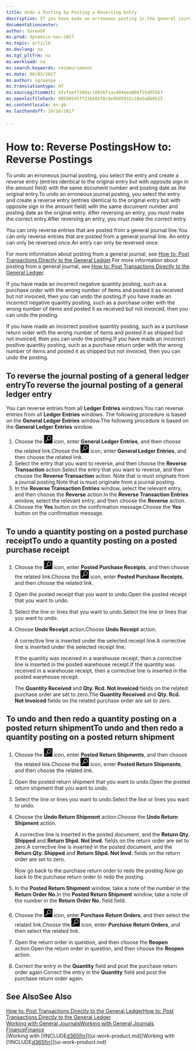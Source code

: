 ```yaml
---
title: Undo a Posting by Posting a Reversing Entry
description: If you have made an erroneous posting in the general journal, then you can use the Reverse Transaction function to undo the posting with a correct audit trail.
documentationcenter: 
author: SorenGP
ms.prod: dynamics-nav-2017
ms.topic: article
ms.devlang: na
ms.tgt_pltfrm: na
ms.workload: na
ms.search.keywords: reimbursement
ms.date: 08/03/2017
ms.author: sgroespe
ms.translationtype: HT
ms.sourcegitcommit: 4fefaef7380ac10836fcac404eea006f55d8556f
ms.openlocfilehash: 90598545ff216b03f8c6e9b85933c10e5a8b6525
ms.contentlocale: en-gb
ms.lasthandoff: 10/16/2017

---
```

# <a name="how-to-reverse-postings"></a><span data-ttu-id="13273-103">How to: Reverse Postings</span><span class="sxs-lookup"><span data-stu-id="13273-103">How to: Reverse Postings</span></span>
<span data-ttu-id="13273-104">To undo an erroneous journal posting, you select the entry and create a reverse entry (entries identical to the original entry but with opposite sign in the amount field) with the same document number and posting date as the original entry.</span><span class="sxs-lookup"><span data-stu-id="13273-104">To undo an erroneous journal posting, you select the entry and create a reverse entry (entries identical to the original entry but with opposite sign in the amount field) with the same document number and posting date as the original entry.</span></span> <span data-ttu-id="13273-105">After reversing an entry, you must make the correct entry.</span><span class="sxs-lookup"><span data-stu-id="13273-105">After reversing an entry, you must make the correct entry.</span></span>

<span data-ttu-id="13273-106">You can only reverse entries that are posted from a general journal line.</span><span class="sxs-lookup"><span data-stu-id="13273-106">You can only reverse entries that are posted from a general journal line.</span></span> <span data-ttu-id="13273-107">An entry can only be reversed once.</span><span class="sxs-lookup"><span data-stu-id="13273-107">An entry can only be reversed once.</span></span>

<span data-ttu-id="13273-108">For more information about posting from a general journal, see [How to: Post Transactions Directly to the General Ledger](finance-how-post-transactions-directly.md).</span><span class="sxs-lookup"><span data-stu-id="13273-108">For more information about posting from a general journal, see [How to: Post Transactions Directly to the General Ledger](finance-how-post-transactions-directly.md).</span></span>

<span data-ttu-id="13273-109">If you have made an incorrect negative quantity posting, such as a purchase order with the wrong number of items and posted it as received but not invoiced, then you can undo the posting.</span><span class="sxs-lookup"><span data-stu-id="13273-109">If you have made an incorrect negative quantity posting, such as a purchase order with the wrong number of items and posted it as received but not invoiced, then you can undo the posting.</span></span>

<span data-ttu-id="13273-110">If you have made an incorrect positive quantity posting, such as a purchase return order with the wrong number of items and posted it as shipped but not invoiced, then you can undo the posting.</span><span class="sxs-lookup"><span data-stu-id="13273-110">If you have made an incorrect positive quantity posting, such as a purchase return order with the wrong number of items and posted it as shipped but not invoiced, then you can undo the posting.</span></span>   

## <a name="to-reverse-the-journal-posting-of-a-general-ledger-entry"></a><span data-ttu-id="13273-111">To reverse the journal posting of a general ledger entry</span><span class="sxs-lookup"><span data-stu-id="13273-111">To reverse the journal posting of a general ledger entry</span></span>
<span data-ttu-id="13273-112">You can reverse entries from all **Ledger Entries** windows.</span><span class="sxs-lookup"><span data-stu-id="13273-112">You can reverse entries from all **Ledger Entries** windows.</span></span> <span data-ttu-id="13273-113">The following procedure is based on the **General Ledger Entries** window.</span><span class="sxs-lookup"><span data-stu-id="13273-113">The following procedure is based on the **General Ledger Entries** window.</span></span>
1. <span data-ttu-id="13273-114">Choose the ![Search for Page or Report](media/ui-search/search_small.png "Search for Page or Report icon") icon, enter **General Ledger Entries**, and then choose the related link.</span><span class="sxs-lookup"><span data-stu-id="13273-114">Choose the ![Search for Page or Report](media/ui-search/search_small.png "Search for Page or Report icon") icon, enter **General Ledger Entries**, and then choose the related link.</span></span>
2. <span data-ttu-id="13273-115">Select the entry that you want to reverse, and then choose the **Reverse Transaction** action.</span><span class="sxs-lookup"><span data-stu-id="13273-115">Select the entry that you want to reverse, and then choose the **Reverse Transaction** action.</span></span> <span data-ttu-id="13273-116">Note that is must originate from a journal posting.</span><span class="sxs-lookup"><span data-stu-id="13273-116">Note that is must originate from a journal posting.</span></span>
3. <span data-ttu-id="13273-117">In the **Reverse Transaction Entries** window, select the relevant entry, and then choose the **Reverse** action.</span><span class="sxs-lookup"><span data-stu-id="13273-117">In the **Reverse Transaction Entries** window, select the relevant entry, and then choose the **Reverse** action.</span></span>
4. <span data-ttu-id="13273-118">Choose the **Yes** button on the confirmation message.</span><span class="sxs-lookup"><span data-stu-id="13273-118">Choose the **Yes** button on the confirmation message.</span></span>

## <a name="to-undo-a-quantity-posting-on-a-posted-purchase-receipt"></a><span data-ttu-id="13273-119">To undo a quantity posting on a posted purchase receipt</span><span class="sxs-lookup"><span data-stu-id="13273-119">To undo a quantity posting on a posted purchase receipt</span></span>  

1.  <span data-ttu-id="13273-120">Choose the ![Search for Page or Report](media/ui-search/search_small.png "Search for Page or Report icon") icon, enter **Posted Purchase Receipts**, and then choose the related link.</span><span class="sxs-lookup"><span data-stu-id="13273-120">Choose the ![Search for Page or Report](media/ui-search/search_small.png "Search for Page or Report icon") icon, enter **Posted Purchase Receipts**, and then choose the related link.</span></span>  
2.  <span data-ttu-id="13273-121">Open the posted receipt that you want to undo.</span><span class="sxs-lookup"><span data-stu-id="13273-121">Open the posted receipt that you want to undo.</span></span>  
3.  <span data-ttu-id="13273-122">Select the line or lines that you want to undo.</span><span class="sxs-lookup"><span data-stu-id="13273-122">Select the line or lines that you want to undo.</span></span>  
4.  <span data-ttu-id="13273-123">Choose **Undo Receipt** action.</span><span class="sxs-lookup"><span data-stu-id="13273-123">Choose **Undo Receipt** action.</span></span>

    <span data-ttu-id="13273-124">A corrective line is inserted under the selected receipt line.</span><span class="sxs-lookup"><span data-stu-id="13273-124">A corrective line is inserted under the selected receipt line.</span></span>  

    <span data-ttu-id="13273-125">If the quantity was received in a warehouse receipt, then a corrective line is inserted in the posted warehouse receipt.</span><span class="sxs-lookup"><span data-stu-id="13273-125">If the quantity was received in a warehouse receipt, then a corrective line is inserted in the posted warehouse receipt.</span></span>  

    <span data-ttu-id="13273-126">The **Quantity Received** and **Qty. Rcd. Not Invoiced** fields on the related purchase order are set to zero.</span><span class="sxs-lookup"><span data-stu-id="13273-126">The **Quantity Received** and **Qty. Rcd. Not Invoiced** fields on the related purchase order are set to zero.</span></span>

## <a name="to-undo-and-then-redo-a-quantity-posting-on-a-posted-return-shipment"></a><span data-ttu-id="13273-127">To undo and then redo a quantity posting on a posted return shipment</span><span class="sxs-lookup"><span data-stu-id="13273-127">To undo and then redo a quantity posting on a posted return shipment</span></span>

1.  <span data-ttu-id="13273-128">Choose the ![Search for Page or Report](media/ui-search/search_small.png "Search for Page or Report icon") icon, enter **Posted Return Shipments**, and then choose the related link.</span><span class="sxs-lookup"><span data-stu-id="13273-128">Choose the ![Search for Page or Report](media/ui-search/search_small.png "Search for Page or Report icon") icon, enter **Posted Return Shipments**, and then choose the related link.</span></span>  
2.  <span data-ttu-id="13273-129">Open the posted return shipment that you want to undo.</span><span class="sxs-lookup"><span data-stu-id="13273-129">Open the posted return shipment that you want to undo.</span></span>
3. <span data-ttu-id="13273-130">Select the line or lines you want to undo.</span><span class="sxs-lookup"><span data-stu-id="13273-130">Select the line or lines you want to undo.</span></span>  

4.  <span data-ttu-id="13273-131">Choose the **Undo Return Shipment** action.</span><span class="sxs-lookup"><span data-stu-id="13273-131">Choose the **Undo Return Shipment** action.</span></span>  

    <span data-ttu-id="13273-132">A corrective line is inserted in the posted document, and the **Return Qty. Shipped** and **Return Shpd. Not Invd.** fields on the return order are set to zero.</span><span class="sxs-lookup"><span data-stu-id="13273-132">A corrective line is inserted in the posted document, and the **Return Qty. Shipped** and **Return Shpd. Not Invd.** fields on the return order are set to zero.</span></span>  

    <span data-ttu-id="13273-133">Now go back to the purchase return order to redo the posting.</span><span class="sxs-lookup"><span data-stu-id="13273-133">Now go back to the purchase return order to redo the posting.</span></span>  

5.  <span data-ttu-id="13273-134">In the **Posted Return Shipment** window, take a note of the number in the **Return Order No.**</span><span class="sxs-lookup"><span data-stu-id="13273-134">In the **Posted Return Shipment** window, take a note of the number in the **Return Order No.**</span></span> <span data-ttu-id="13273-135">field.</span><span class="sxs-lookup"><span data-stu-id="13273-135">field.</span></span>  
6.  <span data-ttu-id="13273-136">Choose the ![Search for Page or Report](media/ui-search/search_small.png "Search for Page or Report icon") icon, enter **Purchase Return Orders**, and then select the related link.</span><span class="sxs-lookup"><span data-stu-id="13273-136">Choose the ![Search for Page or Report](media/ui-search/search_small.png "Search for Page or Report icon") icon, enter **Purchase Return Orders**, and then select the related link.</span></span>  
7.  <span data-ttu-id="13273-137">Open the return order in question, and then choose the **Reopen** action.</span><span class="sxs-lookup"><span data-stu-id="13273-137">Open the return order in question, and then choose the **Reopen** action.</span></span>  
8.  <span data-ttu-id="13273-138">Correct the entry in the **Quantity** field and post the purchase return order again.</span><span class="sxs-lookup"><span data-stu-id="13273-138">Correct the entry in the **Quantity** field and post the purchase return order again.</span></span>  

## <a name="see-also"></a><span data-ttu-id="13273-139">See Also</span><span class="sxs-lookup"><span data-stu-id="13273-139">See Also</span></span>
[<span data-ttu-id="13273-140">How to: Post Transactions Directly to the General Ledger</span><span class="sxs-lookup"><span data-stu-id="13273-140">How to: Post Transactions Directly to the General Ledger</span></span>](finance-how-post-transactions-directly.md)  
[<span data-ttu-id="13273-141">Working with General Journals</span><span class="sxs-lookup"><span data-stu-id="13273-141">Working with General Journals</span></span>](ui-work-general-journals.md)  
[<span data-ttu-id="13273-142">Finance</span><span class="sxs-lookup"><span data-stu-id="13273-142">Finance</span></span>](finance.md)  
<span data-ttu-id="13273-143">[Working with [!INCLUDE[d365fin](includes/d365fin_md.md)]](ui-work-product.md)</span><span class="sxs-lookup"><span data-stu-id="13273-143">[Working with [!INCLUDE[d365fin](includes/d365fin_md.md)]](ui-work-product.md)</span></span>  

